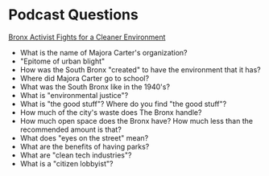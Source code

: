 # Podcast Questions
[Bronx Activist Fights for a Cleaner Environment](http://www.npr.org/templates/story/story.php?storyId=9775445)
- What is the name of Majora Carter's organization?
- "Epitome of urban blight"
- How was the South Bronx "created" to have the environment that it has?
- Where did Majora Carter go to school?
- What was the South Bronx like in the 1940's?
- What is "environmental justice"?
- What is "the good stuff"? Where do you find "the good stuff"?
- How much of the city's waste does The Bronx handle?
- How much open space does the Bronx have? How much less than the recommended amount is that?
- What does "eyes on the street" mean?
- What are the benefits of having parks?
- What are "clean tech industries"?
- What is a "citizen lobbyist"?
